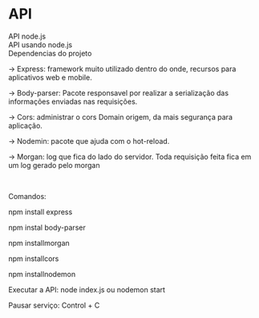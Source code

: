 # API
 API node.js
 <br />
API usando node.js
<br />
Dependencias do projeto<p>
-> Express: framework muito utilizado dentro do onde, recursos para aplicativos web e mobile.<p>
-> Body-parser: Pacote responsavel por realizar a serialização das informações enviadas nas requisições.<p>
-> Cors:  administrar o cors Domain origem, da mais segurança para aplicação.<p>
-> Nodemin: pacote que ajuda com o hot-reload.<p>
-> Morgan: log que fica do lado do servidor. Toda requisição feita fica em um log gerado pelo morgan<p>

<br />

 Comandos:<p>

npm install express <p>
npm instal body-parser <p>
npm installmorgan <p>
npm installcors <p>
npm installnodemon<p>


Executar a API: node index.js ou nodemon start<p>



Pausar serviço: Control + C
